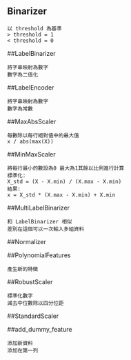 
## Binarizer

    以 threshold 為基準 
    > threshold = 1
    < threshold = 0


##LabelBinarizer

    將字串映射為數字
    數字為二值化

##LabelEncoder

    將字串映射為數字
    數字為常數

##MaxAbsScaler

    每數除以每行絕對值中的最大值
    x / abs(max(X))

##MinMaxScaler

    將每行最小的數設為0 最大為1其餘以比例進行計算
    標準化: 
    X_std = (X - X.min) / (X.max - X.min)
    結果:
    x = X_std * (X.max - X.min) + X.min

##MultiLabelBinarizer
  
    和 LabelBinarizer 相似
    差別在這個可以一次輸入多組資料

##Normalizer

##PolynomialFeatures

    產生新的特徵

##RobustScaler

    標準化數字
    減去中位數除以四分位距

##StandardScaler
  

##add_dummy_feature
    
    添加新資料
    添加在第一列